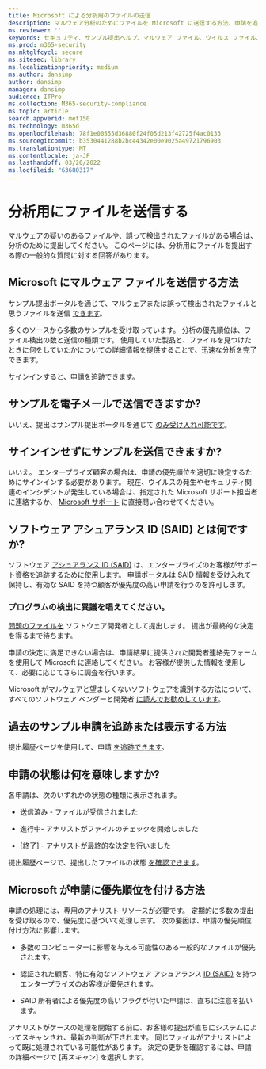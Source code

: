 ```yaml
---
title: Microsoft による分析用のファイルの送信
description: マルウェア分析のためにファイルを Microsoft に送信する方法、申請を追跡する方法、および紛争の検出について説明します。
ms.reviewer: ''
keywords: セキュリティ、サンプル提出ヘルプ、マルウェア ファイル、ウイルス ファイル、トロイの木馬ファイル、送信、Microsoft への送信、サンプルの提出、ウイルス、トロイの木馬、ワーム、検出されない、検出されない、電子メール microsoft、電子メール マルウェア、これはマルウェアだと思います、ウイルスを送信できるウイルス、これはウイルス、MSE、検出なし、署名なし、検出、疑わしいファイル、です。 MMPC、Microsoft マルウェア プロテクション センター、研究者、アナリスト、WDSI、セキュリティ インテリジェンス
ms.prod: m365-security
ms.mktglfcycl: secure
ms.sitesec: library
ms.localizationpriority: medium
ms.author: dansimp
author: dansimp
manager: dansimp
audience: ITPro
ms.collection: M365-security-compliance
ms.topic: article
search.appverid: met150
ms.technology: m365d
ms.openlocfilehash: 78f1e00555d36880f24f05d213f42725f4ac0133
ms.sourcegitcommit: b3530441288b2bc44342e00e9025a49721796903
ms.translationtype: MT
ms.contentlocale: ja-JP
ms.lasthandoff: 03/20/2022
ms.locfileid: "63680317"
---
```

# <a name="submit-files-for-analysis"></a>分析用にファイルを送信する

マルウェアの疑いのあるファイルや、誤って検出されたファイルがある場合は、分析のために提出してください。 このページには、分析用にファイルを提出する際の一般的な質問に対する回答があります。

## <a name="how-do-i-send-a-malware-file-to-microsoft"></a>Microsoft にマルウェア ファイルを送信する方法

サンプル提出ポータルを通じて、マルウェアまたは誤って検出されたファイルと思うファイルを送信 [できます](https://www.microsoft.com/en-us/wdsi/filesubmission)。

多くのソースから多数のサンプルを受け取っています。 分析の優先順位は、ファイル検出の数と送信の種類です。 使用していた製品と、ファイルを見つけたときに何をしていたかについての詳細情報を提供することで、迅速な分析を完了できます。

サインインすると、申請を追跡できます。

## <a name="can-i-send-a-sample-by-email"></a>サンプルを電子メールで送信できますか?

いいえ、提出はサンプル提出ポータルを通じて [のみ受け入れ可能です](https://www.microsoft.com/en-us/wdsi/filesubmission)。

## <a name="can-i-submit-a-sample-without-signing-in"></a>サインインせずにサンプルを送信できますか?

いいえ。 エンタープライズ顧客の場合は、申請の優先順位を適切に設定するためにサインインする必要があります。 現在、ウイルスの発生やセキュリティ関連のインシデントが発生している場合は、指定された Microsoft サポート担当者に連絡するか、 [Microsoft サポート](https://support.microsoft.com/) に直接問い合わせてください。

## <a name="what-is-the-software-assurance-id-said"></a>ソフトウェア アシュアランス ID (SAID) とは何ですか?

ソフトウェア [アシュアランス ID (SAID)](https://www.microsoft.com/licensing/licensing-programs/software-assurance-default.aspx) は、エンタープライズのお客様がサポート資格を追跡するために使用します。 申請ポータルは SAID 情報を受け入れて保持し、有効な SAID を持つ顧客が優先度の高い申請を行うのを許可します。

### <a name="how-do-i-dispute-the-detection-of-my-program"></a>プログラムの検出に異議を唱えてください。

[問題のファイルを](https://www.microsoft.com/en-us/wdsi/filesubmission) ソフトウェア開発者として提出します。 提出が最終的な決定を得るまで待ちます。

申請の決定に満足できない場合は、申請結果に提供された開発者連絡先フォームを使用して Microsoft に連絡してください。 お客様が提供した情報を使用して、必要に応じてさらに調査を行います。

Microsoft がマルウェアと望ましくないソフトウェアを識別する方法について、すべてのソフトウェア ベンダーと開発者 [に読んでお勧めしています](criteria.md)。

## <a name="how-do-i-track-or-view-past-sample-submissions"></a>過去のサンプル申請を追跡または表示する方法

提出履歴ページを使用して、申請 [を追跡できます](https://www.microsoft.com/en-us/wdsi/submissionhistory)。

## <a name="what-does-the-submission-status-mean"></a>申請の状態は何を意味しますか?

各申請は、次のいずれかの状態の種類に表示されます。

* 送信済み - ファイルが受信されました

* 進行中- アナリストがファイルのチェックを開始しました

* [終了] - アナリストが最終的な決定を行いました

提出履歴ページで、提出したファイルの状態 [を確認できます](https://www.microsoft.com/en-us/wdsi/submissionhistory)。

## <a name="how-does-microsoft-prioritize-submissions"></a>Microsoft が申請に優先順位を付ける方法

申請の処理には、専用のアナリスト リソースが必要です。 定期的に多数の提出を受け取るので、優先度に基づいて処理します。 次の要因は、申請の優先順位付け方法に影響します。

* 多数のコンピューターに影響を与える可能性のある一般的なファイルが優先されます。

* 認証された顧客、特に有効なソフトウェア アシュアランス [ID (SAID)](https://www.microsoft.com/licensing/licensing-programs/software-assurance-default.aspx) を持つエンタープライズのお客様が優先されます。

* SAID 所有者による優先度の高いフラグが付いた申請は、直ちに注意を払います。

アナリストがケースの処理を開始する前に、お客様の提出が直ちにシステムによってスキャンされ、最新の判断が下されます。 同じファイルがアナリストによって既に処理されている可能性があります。 決定の更新を確認するには、申請の詳細ページで [再スキャン] を選択します。
